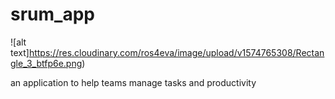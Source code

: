 # srum_app

![alt text]https://res.cloudinary.com/ros4eva/image/upload/v1574765308/Rectangle_3_btfp6e.png)

an application to help teams manage tasks and productivity
